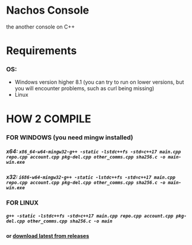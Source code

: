 # Nachos Console
the another console on C++

# Requirements
### OS:
- Windows version higher 8.1 (you can try to run on lower versions, but you will encounter problems, such as curl being missing)
- Linux

# HOW 2 COMPILE
### FOR WINDOWS (you need mingw installed)
##### x64: ```x86_64-w64-mingw32-g++ -static -lstdc++fs -std=c++17 main.cpp repo.cpp account.cpp pkg-del.cpp other_comms.cpp sha256.c -o main-win.exe```
##### x32: ```i686-w64-mingw32-g++ -static -lstdc++fs -std=c++17 main.cpp repo.cpp account.cpp pkg-del.cpp other_comms.cpp sha256.c -o main-win.exe```

### FOR LINUX
##### ```g++ -static -lstdc++fs -std=c++17 main.cpp repo.cpp account.cpp pkg-del.cpp other_comms.cpp sha256.c -o main```

#### or [download latest from releases](https://github.com/nachosteam/nachos-console/releases)
